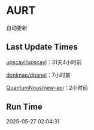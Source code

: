 # AURT

自动更新


## Last Update Times

[upscayl/upscayl](https://github.com/upscayl/upscayl)：31天4小时前

[donknap/dpanel](https://github.com/donknap/dpanel)：7小时前

[QuantumNous/new-api](https://github.com/QuantumNous/new-api)：2小时前


## Run Time
2025-05-27 02:04:31
